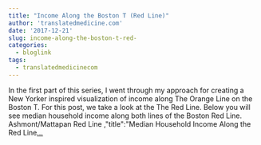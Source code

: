 ```yaml
---
title: "Income Along the Boston T (Red Line)"
author: 'translatedmedicine.com'
date: '2017-12-21'
slug: income-along-the-boston-t-red-
categories:
  - bloglink
tags:
  - translatedmedicinecom
---
```


In the first part of this series, I went through my approach for creating a New Yorker inspired visualization of income along The Orange Line on the Boston T. For this post, we take a look at the The Red Line. Below you will see median household income along both lines of the Boston Red Line. Ashmont/Mattapan Red Line ,"title":"Median Household Income Along the Red Line[... <i class="fas fa-external-link-alt"></i>](https://translatedmedicine.netlify.com/post/income-along-the-boston-t-ii/)

